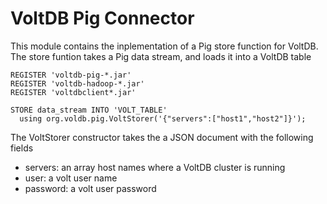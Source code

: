 VoltDB Pig Connector
====================
This module contains the inplementation of a Pig store function for VoltDB. The store funtion takes a Pig data stream, 
and loads it into a VoltDB table

```pig
REGISTER 'voltdb-pig-*.jar'
REGISTER 'voltdb-hadoop-*.jar'
REGISTER 'voltdbclient*.jar'

STORE data_stream INTO 'VOLT_TABLE' 
  using org.voldb.pig.VoltStorer('{"servers":["host1","host2"]}');
```

The VoltStorer constructor takes the a JSON document with the following fields
* servers: an array host names where a VoltDB cluster is running
* user: a volt user name
* password: a volt user password
